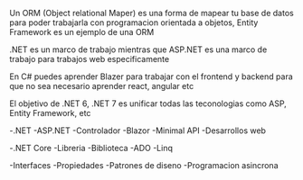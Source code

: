 Un ORM (Object relational Maper) es una forma de mapear tu base de datos para poder trabajarla con programacion orientada a objetos, Entity Framework es un ejemplo de una ORM

.NET es un marco de trabajo mientras que ASP.NET es una marco de trabajo para trabajos web especificamente

En C# puedes aprender Blazer para trabajar con el frontend y backend para que no sea necesario aprender react, angular etc 

El objetivo de .NET 6, .NET 7 es unificar todas las teconologias como ASP, Entity Framework, etc

-.NET
-ASP.NET
-Controlador
-Blazor
-Minimal API
-Desarrollos web

-.NET Core
-Libreria
-Biblioteca
-ADO
-Linq  

-Interfaces
-Propiedades
-Patrones de diseno
-Programacion asincrona